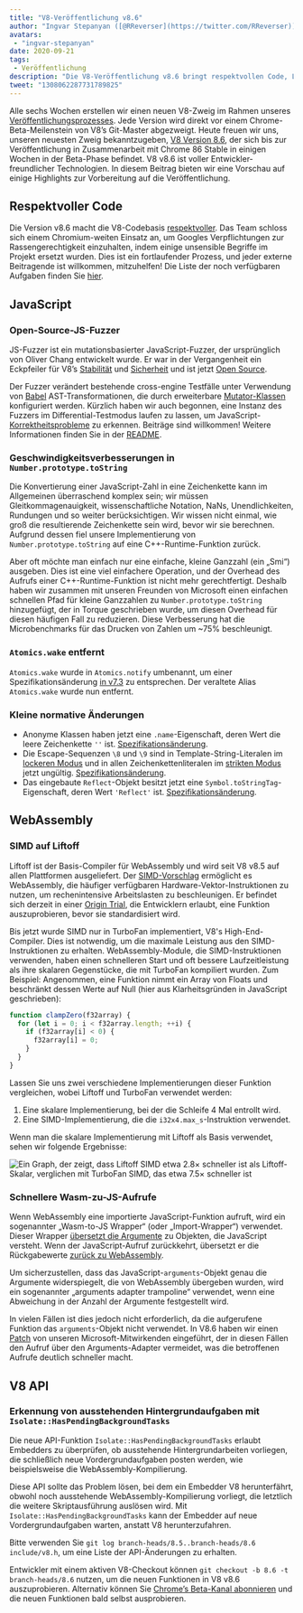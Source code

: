 ```yaml
---
title: "V8-Veröffentlichung v8.6"
author: "Ingvar Stepanyan ([@RReverser](https://twitter.com/RReverser)), ein Keyboard-Fuzzer"
avatars: 
 - "ingvar-stepanyan"
date: 2020-09-21
tags: 
 - Veröffentlichung
description: "Die V8-Veröffentlichung v8.6 bringt respektvollen Code, Leistungsverbesserungen und normative Änderungen mit sich."
tweet: "1308062287731789825"
---
```

Alle sechs Wochen erstellen wir einen neuen V8-Zweig im Rahmen unseres [Veröffentlichungsprozesses](https://v8.dev/docs/release-process). Jede Version wird direkt vor einem Chrome-Beta-Meilenstein von V8’s Git-Master abgezweigt. Heute freuen wir uns, unseren neuesten Zweig bekanntzugeben, [V8 Version 8.6](https://chromium.googlesource.com/v8/v8.git/+log/branch-heads/8.6), der sich bis zur Veröffentlichung in Zusammenarbeit mit Chrome 86 Stable in einigen Wochen in der Beta-Phase befindet. V8 v8.6 ist voller Entwickler-freundlicher Technologien. In diesem Beitrag bieten wir eine Vorschau auf einige Highlights zur Vorbereitung auf die Veröffentlichung.

<!--truncate-->
## Respektvoller Code

Die Version v8.6 macht die V8-Codebasis [respektvoller](https://v8.dev/docs/respectful-code). Das Team schloss sich einem Chromium-weiten Einsatz an, um Googles Verpflichtungen zur Rassengerechtigkeit einzuhalten, indem einige unsensible Begriffe im Projekt ersetzt wurden. Dies ist ein fortlaufender Prozess, und jeder externe Beitragende ist willkommen, mitzuhelfen! Die Liste der noch verfügbaren Aufgaben finden Sie [hier](https://docs.google.com/document/d/1rK7NQK64c53-qbEG-N5xz7uY_QUVI45sUxinbyikCYM/edit).

## JavaScript

### Open-Source-JS-Fuzzer

JS-Fuzzer ist ein mutationsbasierter JavaScript-Fuzzer, der ursprünglich von Oliver Chang entwickelt wurde. Er war in der Vergangenheit ein Eckpfeiler für V8’s [Stabilität](https://bugs.chromium.org/p/chromium/issues/list?q=ochang_js_fuzzer%20label%3AStability-Crash%20label%3AClusterfuzz%20-status%3AWontFix%20-status%3ADuplicate&can=1) und [Sicherheit](https://bugs.chromium.org/p/chromium/issues/list?q=ochang_js_fuzzer%20label%3ASecurity%20label%3AClusterfuzz%20-status%3AWontFix%20-status%3ADuplicate&can=1) und ist jetzt [Open Source](https://chromium-review.googlesource.com/c/v8/v8/+/2320330).

Der Fuzzer verändert bestehende cross-engine Testfälle unter Verwendung von [Babel](https://babeljs.io/) AST-Transformationen, die durch erweiterbare [Mutator-Klassen](https://chromium.googlesource.com/v8/v8/+/320d98709f/tools/clusterfuzz/js_fuzzer/mutators/) konfiguriert werden. Kürzlich haben wir auch begonnen, eine Instanz des Fuzzers im Differential-Testmodus laufen zu lassen, um JavaScript-[Korrektheitsprobleme](https://bugs.chromium.org/p/chromium/issues/list?q=blocking%3A1050674%20-status%3ADuplicate&can=1) zu erkennen. Beiträge sind willkommen! Weitere Informationen finden Sie in der [README](https://chromium.googlesource.com/v8/v8/+/master/tools/clusterfuzz/js_fuzzer/README.md).

### Geschwindigkeitsverbesserungen in `Number.prototype.toString`

Die Konvertierung einer JavaScript-Zahl in eine Zeichenkette kann im Allgemeinen überraschend komplex sein; wir müssen Gleitkommagenauigkeit, wissenschaftliche Notation, NaNs, Unendlichkeiten, Rundungen und so weiter berücksichtigen. Wir wissen nicht einmal, wie groß die resultierende Zeichenkette sein wird, bevor wir sie berechnen. Aufgrund dessen fiel unsere Implementierung von `Number.prototype.toString` auf eine C++-Runtime-Funktion zurück.

Aber oft möchte man einfach nur eine einfache, kleine Ganzzahl (ein „Smi“) ausgeben. Dies ist eine viel einfachere Operation, und der Overhead des Aufrufs einer C++-Runtime-Funktion ist nicht mehr gerechtfertigt. Deshalb haben wir zusammen mit unseren Freunden von Microsoft einen einfachen schnellen Pfad für kleine Ganzzahlen zu `Number.prototype.toString` hinzugefügt, der in Torque geschrieben wurde, um diesen Overhead für diesen häufigen Fall zu reduzieren. Diese Verbesserung hat die Microbenchmarks für das Drucken von Zahlen um ~75% beschleunigt.

### `Atomics.wake` entfernt

`Atomics.wake` wurde in `Atomics.notify` umbenannt, um einer Spezifikationsänderung [in v7.3](https://v8.dev/blog/v8-release-73#atomics.notify) zu entsprechen. Der veraltete Alias `Atomics.wake` wurde nun entfernt.

### Kleine normative Änderungen

- Anonyme Klassen haben jetzt eine `.name`-Eigenschaft, deren Wert die leere Zeichenkette `''` ist. [Spezifikationsänderung](https://github.com/tc39/ecma262/pull/1490).
- Die Escape-Sequenzen `\8` und `\9` sind in Template-String-Literalen im [lockeren Modus](https://developer.mozilla.org/de/docs/Glossary/Sloppy_mode) und in allen Zeichenkettenliteralen im [strikten Modus](https://developer.mozilla.org/de/docs/Web/JavaScript/Reference/Strict_mode) jetzt ungültig. [Spezifikationsänderung](https://github.com/tc39/ecma262/pull/2054).
- Das eingebaute `Reflect`-Objekt besitzt jetzt eine `Symbol.toStringTag`-Eigenschaft, deren Wert `'Reflect'` ist. [Spezifikationsänderung](https://github.com/tc39/ecma262/pull/2057).

## WebAssembly

### SIMD auf Liftoff

Liftoff ist der Basis-Compiler für WebAssembly und wird seit V8 v8.5 auf allen Plattformen ausgeliefert. Der [SIMD-Vorschlag](https://v8.dev/features/simd) ermöglicht es WebAssembly, die häufiger verfügbaren Hardware-Vektor-Instruktionen zu nutzen, um rechenintensive Arbeitslasten zu beschleunigen. Er befindet sich derzeit in einer [Origin Trial](https://v8.dev/blog/v8-release-84#simd-origin-trial), die Entwicklern erlaubt, eine Funktion auszuprobieren, bevor sie standardisiert wird.

Bis jetzt wurde SIMD nur in TurboFan implementiert, V8's High-End-Compiler. Dies ist notwendig, um die maximale Leistung aus den SIMD-Instruktionen zu erhalten. WebAssembly-Module, die SIMD-Instruktionen verwenden, haben einen schnelleren Start und oft bessere Laufzeitleistung als ihre skalaren Gegenstücke, die mit TurboFan kompiliert wurden. Zum Beispiel: Angenommen, eine Funktion nimmt ein Array von Floats und beschränkt dessen Werte auf Null (hier aus Klarheitsgründen in JavaScript geschrieben):

```js
function clampZero(f32array) {
  for (let i = 0; i < f32array.length; ++i) {
    if (f32array[i] < 0) {
      f32array[i] = 0;
    }
  }
}
```

Lassen Sie uns zwei verschiedene Implementierungen dieser Funktion vergleichen, wobei Liftoff und TurboFan verwendet werden:

1. Eine skalare Implementierung, bei der die Schleife 4 Mal entrollt wird.
2. Eine SIMD-Implementierung, die die `i32x4.max_s`-Instruktion verwendet.

Wenn man die skalare Implementierung mit Liftoff als Basis verwendet, sehen wir folgende Ergebnisse:

![Ein Graph, der zeigt, dass Liftoff SIMD etwa 2.8× schneller ist als Liftoff-Skalar, verglichen mit TurboFan SIMD, das etwa 7.5× schneller ist](/_img/v8-release-86/simd.svg)

### Schnellere Wasm-zu-JS-Aufrufe

Wenn WebAssembly eine importierte JavaScript-Funktion aufruft, wird ein sogenannter „Wasm-to-JS Wrapper“ (oder „Import-Wrapper“) verwendet. Dieser Wrapper [übersetzt die Argumente](https://webassembly.github.io/spec/js-api/index.html#tojsvalue) zu Objekten, die JavaScript versteht. Wenn der JavaScript-Aufruf zurückkehrt, übersetzt er die Rückgabewerte [zurück zu WebAssembly](https://webassembly.github.io/spec/js-api/index.html#towebassemblyvalue).

Um sicherzustellen, dass das JavaScript-`arguments`-Objekt genau die Argumente widerspiegelt, die von WebAssembly übergeben wurden, wird ein sogenannter „arguments adapter trampoline“ verwendet, wenn eine Abweichung in der Anzahl der Argumente festgestellt wird.

In vielen Fällen ist dies jedoch nicht erforderlich, da die aufgerufene Funktion das `arguments`-Objekt nicht verwendet. In V8.6 haben wir einen [Patch](https://crrev.com/c/2317061) von unseren Microsoft-Mitwirkenden eingeführt, der in diesen Fällen den Aufruf über den Arguments-Adapter vermeidet, was die betroffenen Aufrufe deutlich schneller macht.

## V8 API

### Erkennung von ausstehenden Hintergrundaufgaben mit `Isolate::HasPendingBackgroundTasks`

Die neue API-Funktion `Isolate::HasPendingBackgroundTasks` erlaubt Embedders zu überprüfen, ob ausstehende Hintergrundarbeiten vorliegen, die schließlich neue Vordergrundaufgaben posten werden, wie beispielsweise die WebAssembly-Kompilierung.

Diese API sollte das Problem lösen, bei dem ein Embedder V8 herunterfährt, obwohl noch ausstehende WebAssembly-Kompilierung vorliegt, die letztlich die weitere Skriptausführung auslösen wird. Mit `Isolate::HasPendingBackgroundTasks` kann der Embedder auf neue Vordergrundaufgaben warten, anstatt V8 herunterzufahren.

Bitte verwenden Sie `git log branch-heads/8.5..branch-heads/8.6 include/v8.h`, um eine Liste der API-Änderungen zu erhalten.

Entwickler mit einem aktiven V8-Checkout können `git checkout -b 8.6 -t branch-heads/8.6` nutzen, um die neuen Funktionen in V8 v8.6 auszuprobieren. Alternativ können Sie [Chrome’s Beta-Kanal abonnieren](https://www.google.com/chrome/browser/beta.html) und die neuen Funktionen bald selbst ausprobieren.
